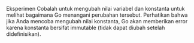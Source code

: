 Eksperimen
Cobalah untuk mengubah nilai variabel dan konstanta untuk melihat bagaimana Go menangani perubahan tersebut.
Perhatikan bahwa jika Anda mencoba mengubah nilai konstanta, Go akan memberikan error karena konstanta bersifat immutable (tidak dapat diubah setelah didefinisikan).
